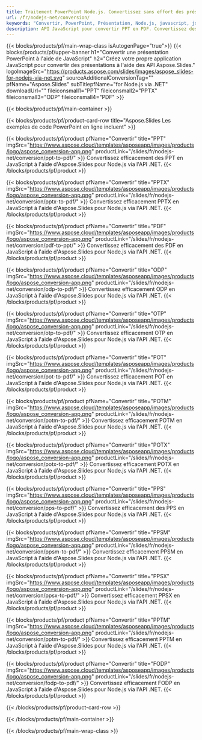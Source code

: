 ```yaml
---
title: Traitement PowerPoint Node.js. Convertissez sans effort des présentations à l’aide d’Aspose.Slides.
url: /fr/nodejs-net/conversion/
keywords: "Convertir, PowerPoint, Présentation, Node.js, javascript, js, PDF, Convertir en PDF, PPT en PDF"
description: API JavaScript pour convertir PPT en PDF. Convertissez des présentations en JPG, PNG, HTML et autres formats en JavaScript.
---
```


{{< blocks/products/pf/main-wrap-class isAutogenPage="true">}}
{{< blocks/products/pf/upper-banner h1="Convertir une présentation PowerPoint à l'aide de JavaScript" h2="Créez votre propre application JavaScript pour convertir des présentations à l'aide des API Aspose.Slides." logoImageSrc="https://products.aspose.com/slides/images/aspose_slides-for-nodejs-via-net.svg" sourceAdditionalConversionTag="" pfName="Aspose.Slides" subTitlepfName="for Node.js via .NET" downloadUrl="" fileiconsmall1="PPT" fileiconsmall2="PPTX" fileiconsmall3="ODP" fileiconsmall4="PDF" >}}

{{< blocks/products/pf/main-container >}}

{{< blocks/products/pf/product-card-row title="Aspose.Slides Les exemples de code PowerPoint en ligne incluent" >}}

{{< blocks/products/pf/product pfName="Convertir" title="PPT" imgSrc="https://www.aspose.cloud/templates/asposeapp/images/products/logo/aspose_conversion-app.png" productLink="/slides/fr/nodejs-net/conversion/ppt-to-pdf/" >}}
Convertissez efficacement des PPT en JavaScript à l'aide d'Aspose.Slides pour Node.js via l'API .NET.
{{< /blocks/products/pf/product >}}
{{< blocks/products/pf/product pfName="Convertir" title="PPTX" imgSrc="https://www.aspose.cloud/templates/asposeapp/images/products/logo/aspose_conversion-app.png" productLink="/slides/fr/nodejs-net/conversion/pptx-to-pdf/" >}}
Convertissez efficacement PPTX en JavaScript à l'aide d'Aspose.Slides pour Node.js via l'API .NET.
{{< /blocks/products/pf/product >}}
{{< blocks/products/pf/product pfName="Convertir" title="PDF" imgSrc="https://www.aspose.cloud/templates/asposeapp/images/products/logo/aspose_conversion-app.png" productLink="/slides/fr/nodejs-net/conversion/pdf-to-ppt/" >}}
Convertissez efficacement des PDF en JavaScript à l'aide d'Aspose.Slides pour Node.js via l'API .NET.
{{< /blocks/products/pf/product >}}
{{< blocks/products/pf/product pfName="Convertir" title="ODP" imgSrc="https://www.aspose.cloud/templates/asposeapp/images/products/logo/aspose_conversion-app.png" productLink="/slides/fr/nodejs-net/conversion/odp-to-pdf/" >}}
Convertissez efficacement ODP en JavaScript à l'aide d'Aspose.Slides pour Node.js via l'API .NET.
{{< /blocks/products/pf/product >}}
{{< blocks/products/pf/product pfName="Convertir" title="OTP" imgSrc="https://www.aspose.cloud/templates/asposeapp/images/products/logo/aspose_conversion-app.png" productLink="/slides/fr/nodejs-net/conversion/otp-to-pdf/" >}}
Convertissez efficacement OTP en JavaScript à l'aide d'Aspose.Slides pour Node.js via l'API .NET.
{{< /blocks/products/pf/product >}}
{{< blocks/products/pf/product pfName="Convertir" title="POT" imgSrc="https://www.aspose.cloud/templates/asposeapp/images/products/logo/aspose_conversion-app.png" productLink="/slides/fr/nodejs-net/conversion/pot-to-pdf/" >}}
Convertissez efficacement POT en JavaScript à l'aide d'Aspose.Slides pour Node.js via l'API .NET.
{{< /blocks/products/pf/product >}}
{{< blocks/products/pf/product pfName="Convertir" title="POTM" imgSrc="https://www.aspose.cloud/templates/asposeapp/images/products/logo/aspose_conversion-app.png" productLink="/slides/fr/nodejs-net/conversion/potm-to-pdf/" >}}
Convertissez efficacement POTM en JavaScript à l'aide d'Aspose.Slides pour Node.js via l'API .NET.
{{< /blocks/products/pf/product >}}
{{< blocks/products/pf/product pfName="Convertir" title="POTX" imgSrc="https://www.aspose.cloud/templates/asposeapp/images/products/logo/aspose_conversion-app.png" productLink="/slides/fr/nodejs-net/conversion/potx-to-pdf/" >}}
Convertissez efficacement POTX en JavaScript à l'aide d'Aspose.Slides pour Node.js via l'API .NET.
{{< /blocks/products/pf/product >}}
{{< blocks/products/pf/product pfName="Convertir" title="PPS" imgSrc="https://www.aspose.cloud/templates/asposeapp/images/products/logo/aspose_conversion-app.png" productLink="/slides/fr/nodejs-net/conversion/pps-to-pdf/" >}}
Convertissez efficacement des PPS en JavaScript à l'aide d'Aspose.Slides pour Node.js via l'API .NET.
{{< /blocks/products/pf/product >}}
{{< blocks/products/pf/product pfName="Convertir" title="PPSM" imgSrc="https://www.aspose.cloud/templates/asposeapp/images/products/logo/aspose_conversion-app.png" productLink="/slides/fr/nodejs-net/conversion/ppsm-to-pdf/" >}}
Convertissez efficacement PPSM en JavaScript à l'aide d'Aspose.Slides pour Node.js via l'API .NET.
{{< /blocks/products/pf/product >}}
{{< blocks/products/pf/product pfName="Convertir" title="PPSX" imgSrc="https://www.aspose.cloud/templates/asposeapp/images/products/logo/aspose_conversion-app.png" productLink="/slides/fr/nodejs-net/conversion/ppsx-to-pdf/" >}}
Convertissez efficacement PPSX en JavaScript à l'aide d'Aspose.Slides pour Node.js via l'API .NET.
{{< /blocks/products/pf/product >}}
{{< blocks/products/pf/product pfName="Convertir" title="PPTM" imgSrc="https://www.aspose.cloud/templates/asposeapp/images/products/logo/aspose_conversion-app.png" productLink="/slides/fr/nodejs-net/conversion/pptm-to-pdf/" >}}
Convertissez efficacement PPTM en JavaScript à l'aide d'Aspose.Slides pour Node.js via l'API .NET.
{{< /blocks/products/pf/product >}}
{{< blocks/products/pf/product pfName="Convertir" title="FODP" imgSrc="https://www.aspose.cloud/templates/asposeapp/images/products/logo/aspose_conversion-app.png" productLink="/slides/fr/nodejs-net/conversion/fodp-to-pdf/" >}}
Convertissez efficacement FODP en JavaScript à l'aide d'Aspose.Slides pour Node.js via l'API .NET.
{{< /blocks/products/pf/product >}}


{{< /blocks/products/pf/product-card-row >}}

{{< /blocks/products/pf/main-container >}}
    
{{< /blocks/products/pf/main-wrap-class >}}